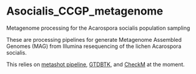# Asocialis_CCGP_metagenome
Metagenome processing for the Acarospora socialis population sampling

These are processing pipelines for generate Metagenome Assembled Genomes (MAG) from Illumina resequencing of the lichen Acarospora socialis.

This relies on [metashot pipeline](https://metashot.github.io/), [GTDBTK](https://github.com/Ecogenomics/GTDBTk), and [CheckM](https://github.com/Ecogenomics/CheckM) at the moment.
